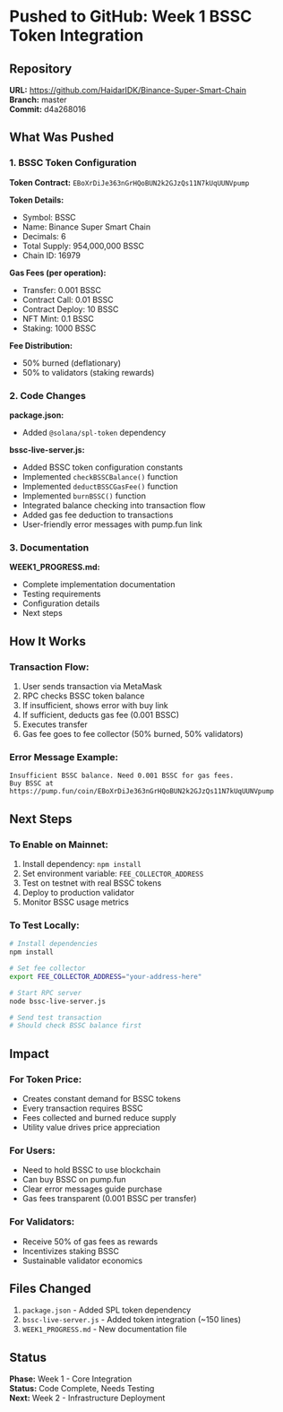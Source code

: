 # Pushed to GitHub: Week 1 BSSC Token Integration

## Repository
**URL:** https://github.com/HaidarIDK/Binance-Super-Smart-Chain  
**Branch:** master  
**Commit:** d4a268016

## What Was Pushed

### 1. BSSC Token Configuration
**Token Contract:** `EBoXrDiJe363nGrHQoBUN2k2GJzQs11N7kUqUUNVpump`

**Token Details:**
- Symbol: BSSC
- Name: Binance Super Smart Chain
- Decimals: 6
- Total Supply: 954,000,000 BSSC
- Chain ID: 16979

**Gas Fees (per operation):**
- Transfer: 0.001 BSSC
- Contract Call: 0.01 BSSC
- Contract Deploy: 10 BSSC
- NFT Mint: 0.1 BSSC
- Staking: 1000 BSSC

**Fee Distribution:**
- 50% burned (deflationary)
- 50% to validators (staking rewards)

### 2. Code Changes

**package.json:**
- Added `@solana/spl-token` dependency

**bssc-live-server.js:**
- Added BSSC token configuration constants
- Implemented `checkBSSCBalance()` function
- Implemented `deductBSSCGasFee()` function
- Implemented `burnBSSC()` function
- Integrated balance checking into transaction flow
- Added gas fee deduction to transactions
- User-friendly error messages with pump.fun link

### 3. Documentation

**WEEK1_PROGRESS.md:**
- Complete implementation documentation
- Testing requirements
- Configuration details
- Next steps

## How It Works

### Transaction Flow:
1. User sends transaction via MetaMask
2. RPC checks BSSC token balance
3. If insufficient, shows error with buy link
4. If sufficient, deducts gas fee (0.001 BSSC)
5. Executes transfer
6. Gas fee goes to fee collector (50% burned, 50% validators)

### Error Message Example:
```
Insufficient BSSC balance. Need 0.001 BSSC for gas fees. 
Buy BSSC at https://pump.fun/coin/EBoXrDiJe363nGrHQoBUN2k2GJzQs11N7kUqUUNVpump
```

## Next Steps

### To Enable on Mainnet:
1. Install dependency: `npm install`
2. Set environment variable: `FEE_COLLECTOR_ADDRESS`
3. Test on testnet with real BSSC tokens
4. Deploy to production validator
5. Monitor BSSC usage metrics

### To Test Locally:
```bash
# Install dependencies
npm install

# Set fee collector
export FEE_COLLECTOR_ADDRESS="your-address-here"

# Start RPC server
node bssc-live-server.js

# Send test transaction
# Should check BSSC balance first
```

## Impact

### For Token Price:
- Creates constant demand for BSSC tokens
- Every transaction requires BSSC
- Fees collected and burned reduce supply
- Utility value drives price appreciation

### For Users:
- Need to hold BSSC to use blockchain
- Can buy BSSC on pump.fun
- Clear error messages guide purchase
- Gas fees transparent (0.001 BSSC per transfer)

### For Validators:
- Receive 50% of gas fees as rewards
- Incentivizes staking BSSC
- Sustainable validator economics

## Files Changed

1. `package.json` - Added SPL token dependency
2. `bssc-live-server.js` - Added token integration (~150 lines)
3. `WEEK1_PROGRESS.md` - New documentation file

## Status

**Phase:** Week 1 - Core Integration  
**Status:** Code Complete, Needs Testing  
**Next:** Week 2 - Infrastructure Deployment

